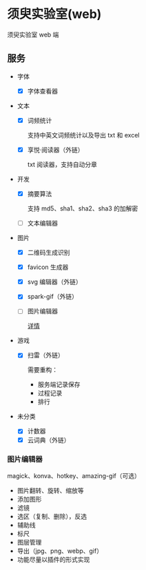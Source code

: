 # 须臾实验室(web)

须臾实验室 web 端

## 服务

- 字体
  - [x] 字体查看器
- 文本

  - [x] 词频统计

    支持中英文词频统计以及导出 txt 和 excel

  - [x] 享悦·阅读器（外链）

    txt 阅读器，支持自动分章

- 开发

  - [x] 摘要算法

    支持 md5、sha1、sha2、sha3 的加解密

  - [ ] 文本编辑器

- 图片

  - [x] 二维码生成识别
  - [x] favicon 生成器
  - [x] svg 编辑器（外链）
  - [x] spark-gif（外链）
  - [ ] 图片编辑器

    [详情](#图片编辑器)

- 游戏

  - [x] 扫雷（外链）

    需要重构：

    - 服务端记录保存
    - 过程记录
    - 排行

- 未分类
  - [x] 计数器
  - [x] 云词典（外链）

### 图片编辑器

magick、konva、hotkey、amazing-gif（可选）

- 图片翻转、旋转、缩放等
- 添加图形
- 滤镜
- 选区（复制、删除），反选
- 辅助线
- 标尺
- 图层管理
- 导出（jpg、png、webp、gif）
- 功能尽量以插件的形式实现
